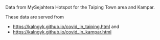 

Data from MySejahtera Hotspot for the Taiping Town area and Kampar.

These data are served from
- https://kalngyk.github.io/covid_in_taiping.html and
- https://kalngyk.github.io/covid_in_kampar.html
